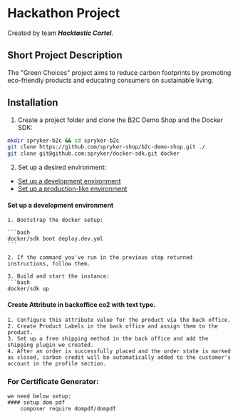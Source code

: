 # Hackathon Project
Created by team ***Hacktastic Cartel***.

## Short Project Description
The "Green Choices" project aims to reduce carbon footprints by promoting eco-friendly products and educating consumers on sustainable living.

## Installation

1. Create a project folder and clone the B2C Demo Shop and the Docker SDK:
```bash
mkdir spryker-b2c && cd spryker-b2c
git clone https://github.com/spryker-shop/b2c-demo-shop.git ./
git clone git@github.com:spryker/docker-sdk.git docker
```

2. Set up a desired environment:
  * [Set up a development environment](#set-up-a-development-environment)
  * [Set up a production-like environment](#set-up-a-production-like-environment)

#### Set up a development environment

    1. Bootstrap the docker setup:

    ```bash
    docker/sdk boot deploy.dev.yml
    ```

    2. If the command you've run in the previous step returned instructions, follow them.

    3. Build and start the instance:
    ```bash
    docker/sdk up

#### Create Attribute in backoffice co2 with text type.
    1. Configure this attribute value for the product via the back office.
    2. Create Product Labels in the back office and assign them to the product.
    3. Set up a free shipping method in the back office and add the shipping plugin we created.
    4. After an order is successfully placed and the order state is marked as closed, carbon credit will be automatically added to the customer's account in the profile section.

### For Certificate Generator:
    we need below setup:
    #### setup dom pdf
        composer require dompdf/dompdf
